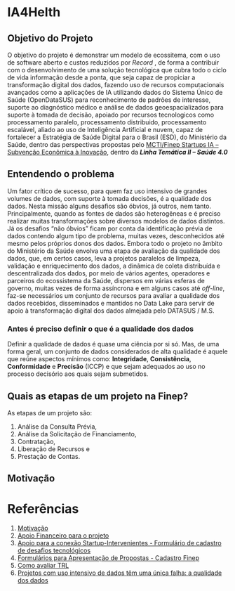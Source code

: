 # IA4Helth
## Objetivo do Projeto
O objetivo do projeto é demonstrar um modelo de ecossitema, com o uso de software aberto e custos reduzidos por _Record_ , de forma a contribuir com o desenvolvimento de uma solução tecnológica que cubra todo o ciclo de vida informação desde a ponta, que seja capaz de propiciar a transformação digital dos dados, fazendo uso de recursos computacionais avançados como a aplicações de IA utilizando dados do Sistema Único de Saúde (OpenDataSUS) para reconhecimento de padrões de interesse, suporte ao diagnóstico médico e análise de dados geoespacializados para suporte à tomada de decisão, apoiado por recursos tecnologicos como processamento paralelo, processamento distribuido, processamento escalável, aliado ao uso de Inteligência Artificial e nuvem, capaz de fortalecer a Estratégia de Saúde Digital para o Brasil (ESD), do Ministério da Saúde, dentro das perspectivas propostas pelo [MCTI/Finep Startups IA – Subvenção Econômica à Inovação](http://www.finep.gov.br/chamadas-publicas/chamadapublica/676), dentro da _**Linha Temática II – Saúde 4.0**_

## Entendendo o problema
Um fator crítico de sucesso, para quem faz uso intensivo de grandes volumes de dados, com suporte à tomada decisões, é a qualidade dos dados. Nesta missão alguns desafios são óbvios, já outros, nem tanto. Principalmente, quando as fontes de dados são heterogêneas e é preciso realizar muitas transformações sobre diversos modelos de dados distintos. Já os desafios “não óbvios” ficam por conta da identificação prévia de dados contendo algum tipo de problema, muitas vezes, desconhecidos até mesmo pelos próprios donos dos dados.
Embora todo o projeto no âmbito do Ministério da Saúde envolva uma etapa de avaliação da qualidade dos dados, que, em certos casos, leva a projetos paralelos de limpeza, validação e enriquecimento dos dados, a dinâmica de coleta distribuída e descentralizada dos dados, por meio de vários agentes, operadores e parceiros do ecossistema da Saúde, dispersos em várias esferas de governo, muitas vezes de forma assíncrona e em alguns casos até _off-line_, faz-se necessários um conjunto de recursos para avaliar a qualidade dos dados recebidos, disseminados e mantidos no Data Lake para servir de apoio à transformação digital dos dados almejada pelo DATASUS / M.S.

### Antes é preciso definir o que é a qualidade dos dados
Definir a qualidade de dados é quase uma ciência por si só. Mas, de uma forma geral, um conjunto de dados considerados de alta qualidade é aquele que reúne aspectos mínimos como: **Integridade**, **Consistência**, **Conformidade** e **Precisão** (ICCP) e que sejam adequados ao uso no processo decisório aos quais sejam submetidos. 

## Quais as etapas de um projeto na Finep?
As etapas de um projeto são: 
1.	Análise da Consulta Prévia, 
2.	Análise da Solicitação de Financiamento, 
3.	Contratação, 
4.	Liberação de Recursos e 
5.	Prestação de Contas.

## Motivação


# Referências
1.	[Motivação](https://datasus.saude.gov.br/equipe-do-datasus-participa-de-hackathon-para-inovacao-de-dados/)
2.	[Apoio Financeiro para o projeto](http://www.finep.gov.br/chamadas-publicas/chamadapublica/676)
3.	[Apoio para a conexão Startup-Intervenientes - Formulário de cadastro de desafios tecnológicos](https://docs.google.com/forms/d/e/1FAIpQLSfob1f5s7JJscPSW68NBkneDeShu0VHHSmM8NjlcUsJap37kQ/viewform)
4.	[Formulários para Apresentação de Propostas - Cadastro Finep](https://forms.finep.gov.br/forms/externo/)
5.	[Como avaliar TRL](https://biotechtown.com/blog/trl/)
6.	[Projetos com uso intensivo de dados têm uma única falha: a qualidade dos dados](https://rockcontent.com/br/blog/qualidade-de-dados/)

